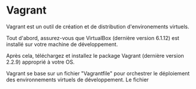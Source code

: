 # Vagrant
Vagrant est un outil de création et de distribution d'environements virtuels.   

Tout d'abord, assurez-vous que VirtualBox (dernière version 6.1.12) est installé sur votre machine de développement. 

Après cela, téléchargez et installez le package Vagrant (dernière version 2.2.9) approprié à votre OS.

Vagrant se base sur un fichier "Vagrantfile" pour orchestrer le déploiement des environnements virtuels de développement.
Le fichier 


